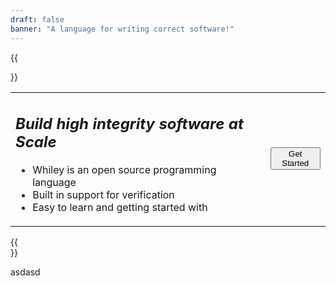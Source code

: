 ```yaml
---
draft: false
banner: "A language for writing correct software!"
---
```


{{<section class="banner">}}
<table><tr>
<td>
<i><h1>Build high integrity software at Scale</h2></i>
<ul>
<li>Whiley is an open source programming language</li>
<li>Built in support for verification</li>
<li>Easy to learn and getting started with</li>
</ul></td>
<td><button class="bigbutton">Get Started</button></td>
</tr></table>
{{</section>}}

asdasd
